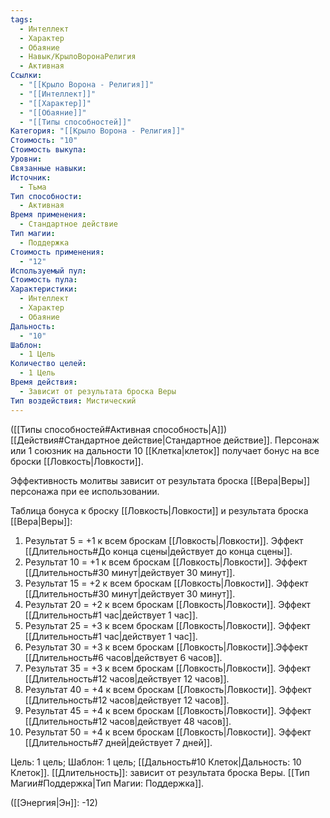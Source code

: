 ```yaml
---
tags:
  - Интеллект
  - Характер
  - Обаяние
  - Навык/КрылоВоронаРелигия
  - Активная
Ссылки:
  - "[[Крыло Ворона - Религия]]"
  - "[[Интеллект]]"
  - "[[Характер]]"
  - "[[Обаяние]]"
  - "[[Типы способностей]]"
Категория: "[[Крыло Ворона - Религия]]"
Стоимость: "10"
Стоимость выкупа: 
Уровни: 
Связанные навыки: 
Источник:
  - Тьма
Тип способности:
  - Активная
Время применения:
  - Стандартное действие
Тип магии:
  - Поддержка
Стоимость применения:
  - "12"
Используемый пул: 
Стоимость пула: 
Характеристики:
  - Интеллект
  - Характер
  - Обаяние
Дальность:
  - "10"
Шаблон:
  - 1 Цель
Количество целей:
  - 1 Цель
Время действия:
  - Зависит от результата броска Веры
Тип воздействия: Мистический
---
```

([[Типы способностей#Активная способность|А]]) [[Действия#Стандартное действие|Стандартное действие]]. Персонаж или 1 союзник на дальности 10 [[Клетка|клеток]] получает бонус на все броски [[Ловкость|Ловкости]]. 

Эффективность молитвы зависит от результата броска [[Вера|Веры]] персонажа при ее использовании. 

Таблица бонуса к броску [[Ловкость|Ловкости]] и результата броска [[Вера|Веры]]:

1. Результат 5 = +1 к всем броскам [[Ловкость|Ловкости]]. Эффект [[Длительность#До конца сцены|действует до конца сцены]]. 
2. Результат 10 = +1 к всем броскам [[Ловкость|Ловкости]]. Эффект [[Длительность#30 минут|действует 30 минут]]. 
3. Результат 15 = +2 к всем броскам [[Ловкость|Ловкости]]. Эффект [[Длительность#30 минут|действует 30 минут]]. 
4. Результат 20 = +2 к всем броскам [[Ловкость|Ловкости]]. Эффект [[Длительность#1 час|действует 1 час]]. 
5. Результат 25 = +3 к всем броскам [[Ловкость|Ловкости]]. Эффект [[Длительность#1 час|действует 1 час]]. 
6. Результат 30 = +3 к всем броскам [[Ловкость|Ловкости]].Эффект [[Длительность#6 часов|действует 6 часов]]. 
7. Результат 35 = +3 к всем броскам [[Ловкость|Ловкости]]. Эффект [[Длительность#12 часов|действует 12 часов]].
8. Результат 40 = +4 к всем броскам [[Ловкость|Ловкости]]. Эффект [[Длительность#12 часов|действует 12 часов]].
9. Результат 45 = +4 к всем броскам [[Ловкость|Ловкости]]. Эффект [[Длительность#12 часов|действует 48 часов]].
10. Результат 50 = +4 к всем броскам [[Ловкость|Ловкости]]. Эффект [[Длительность#7 дней|действует 7 дней]].

Цель: 1 цель; Шаблон: 1 цель; [[Дальность#10 Клеток|Дальность: 10 Клеток]]. [[Длительность]]: зависит от результата броска Веры. [[Тип Магии#Поддержка|Тип Магии: Поддержка]].

([[Энергия|Эн]]: -12)